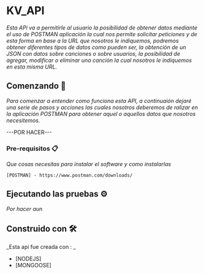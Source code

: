 # KV_API

_Esta APi va a permitirle al usuario la posibilidad de obtener datos mediante el uso de POSTMAN aplicación la cual nos permite solicitar peticiones y de esta forma en base a la URL que nosotros le indiquemos, podremos obtener diferentes tipos de datos como pueden ser, la obtención de un JSON con datos sobre canciones o sobre usuarios, la posibilidad de agregar, modificar o eliminar una canción la cual nosotros le indiquemos en esta misma URL._

## Comenzando 🚀

_Para comenzar a entender como funciona esta API, a continuaión dejaré una serie de pasos y acciones las cuales nosotros deberemos de ralizar en la aplicación POSTMAN para obtener aquel o aquellos datos que nosotros necesitemos._

---POR HACER---


### Pre-requisitos 📋

_Que cosas necesitas para instalar el software y como instalarlas_

```
[POSTMAN] - https://www.postman.com/downloads/
```

## Ejecutando las pruebas ⚙️

_Por hacer aun_


## Construido con 🛠️

_Esta api fue creada con : _

* [NODEJS]
* [MONGOOSE]
